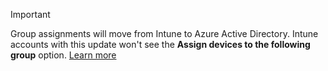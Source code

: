 >[!Important]
>Group assignments will move from Intune to Azure Active Directory. Intune accounts with this update won't see the **Assign devices to the following group** option. [Learn more](/intune/deploy-use/ios-device-enrollment-program-in-microsoft-intune#changes-to-intune-group-assignments)
